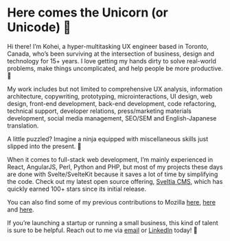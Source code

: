# Here comes the Unicorn (or Unicode) 🦄

Hi there! I’m Kohei, a hyper-multitasking UX engineer based in Toronto, Canada, who’s been surviving at the intersection of business, design and technology for 15+ years. I love getting my hands dirty to solve real-world problems, make things uncomplicated, and help people be more productive. 💪

My work includes but not limited to comprehensive UX analysis, information architecture, copywriting, prototyping, microinteractions, UI design, web design, front-end development, back-end development, code refactoring, technical support, developer relations, press/marketing materials development, social media management, SEO/SEM and English-Japanese translation.

A little puzzled? Imagine a ninja equipped with miscellaneous skills just slipped into the present. 🥷

When it comes to full-stack web development, I’m mainly experienced in React, AngularJS, Perl, Python and PHP, but most of my projects these days are done with Svelte/SvelteKit because it saves a lot of time by simplifying the code. Check out my latest open source offering, [Sveltia CMS](https://github.com/sveltia/sveltia-cms), which has quickly earned 100+ stars since its initial release.

You can also find some of my previous contributions to Mozilla [here](https://twitter.com/BugzillaUX), [here](https://github.com/mozilla-bteam/bmo/pulls?q=author:kyoshino) and [here](https://github.com/mozilla/bedrock/pulls?q=author:kyoshino).

If you’re launching a startup or running a small business, this kind of talent is sure to be helpful. Reach out to me via [email](mailto:kohei@britegrid.io) or [LinkedIn](https://www.linkedin.com/in/koheiyoshino/) today! 👋

